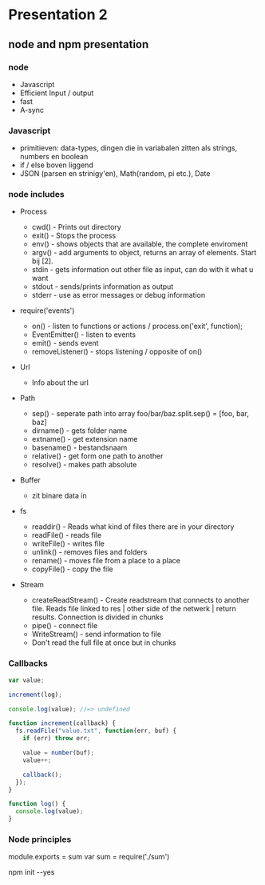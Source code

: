 # Presentation 2

## node and npm presentation

### node

* Javascript
* Efficient Input / output
* fast
* A-sync

### Javascript

* primitieven: data-types, dingen die in variabalen zitten als strings, numbers en boolean
* if / else boven liggend
* JSON (parsen en strinigy'en), Math(random, pi etc.), Date

### node includes

* Process

  * cwd() - Prints out directory
  * exit() - Stops the process
  * env() - shows objects that are available, the complete enviroment
  * argv() - add arguments to object, returns an array of elements. Start bij [2].
  * stdin - gets information out other file as input, can do with it what u want
  * stdout - sends/prints information as output
  * stderr - use as error messages or debug information

* require('events')

  * on() - listen to functions or actions / process.on('exit', function);
  * EventEmitter() - listen to events
  * emit() - sends event
  * removeListener() - stops listening / opposite of on()

* Url

  * Info about the url

* Path

  * sep() - seperate path into array foo/bar/baz.split.sep() = [foo, bar, baz]
  * dirname() - gets folder name
  * extname() - get extension name
  * basename() - bestandsnaam
  * relative() - get form one path to another
  * resolve() - makes path absolute

* Buffer

  * zit binare data in

* fs

  * readdir() - Reads what kind of files there are in your directory
  * readFile() - reads file
  * writeFile() - writes file
  * unlink() - removes files and folders
  * rename() - moves file from a place to a place
  * copyFile() - copy the file

* Stream
  * createReadStream() - Create readstream that connects to another file. Reads file linked to res | other side of the netwerk | return results. Connection is divided in chunks
  * pipe() - connect file
  * WriteStream() - send information to file
  * Don't read the full file at once but in chunks

### Callbacks

```javascript
var value;

increment(log);

console.log(value); //=> undefined

function increment(callback) {
  fs.readFile("value.txt", function(err, buf) {
    if (err) throw err;

    value = number(buf);
    value++;

    callback();
  });
}

function log() {
  console.log(value);
}
```

### Node principles

module.exports = sum
var sum = require('./sum')

npm init --yes
